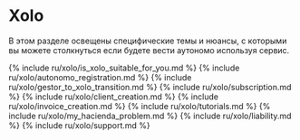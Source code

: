 # Xolo

В этом разделе освещены специфические темы и нюансы, с которыми вы можете столкнуться если будете вести аутономо
используя сервис.

{% include ru/xolo/is_xolo_suitable_for_you.md %}
{% include ru/xolo/autonomo_registration.md %}
{% include ru/xolo/gestor_to_xolo_transition.md %}
{% include ru/xolo/subscription.md %}
{% include ru/xolo/client_creation.md %}
{% include ru/xolo/invoice_creation.md %}
{% include ru/xolo/tutorials.md %}
{% include ru/xolo/my_hacienda_problem.md %}
{% include ru/xolo/liability.md %}
{% include ru/xolo/support.md %}

